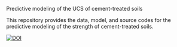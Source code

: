 Predictive modeling of the UCS of cement-treated soils

This repository provides the data, model, and source codes for the predictive modeling of the strength of cement-treated soils.

[![DOI](https://zenodo.org/badge/820835371.svg)](https://zenodo.org/doi/10.5281/zenodo.12567931)
